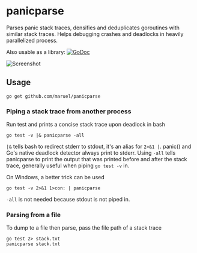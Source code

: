 panicparse
==========

Parses panic stack traces, densifies and deduplicates goroutines with similar
stack traces. Helps debugging crashes and deadlocks in heavily parallelized
process.

Also usable as a library: [![GoDoc](https://godoc.org/github.com/maruel/panicparse/stack?status.svg)](https://godoc.org/github.com/maruel/panicparse/stack)

![Screenshot](https://raw.githubusercontent.com/wiki/maruel/panicparse/screenshot.png "Screenshot")


Usage
-----

    go get github.com/maruel/panicparse


### Piping a stack trace from another process

Run test and prints a concise stack trace upon deadlock in bash

    go test -v |& panicparse -all

`|&` tells bash to redirect stderr to stdout, it's an alias for `2>&1 |`.
panic() and Go's native deadlock detector always print to stderr.  Using `-all`
tells panicparse to print the output that was printed before and after the stack
trace, generally useful when piping `go test -v` in.

On Windows, a better trick can be used

    go test -v 2>&1 1>con: | panicparse

`-all` is not needed because stdout is not piped in.


### Parsing from a file

To dump to a file then parse, pass the file path of a stack trace

    go test 2> stack.txt
    panicparse stack.txt
